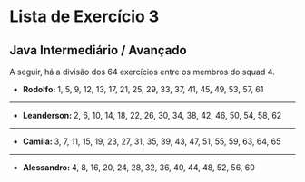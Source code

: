 # Lista de Exercício 3

## Java Intermediário / Avançado

<p align="justify">A seguir, há a divisão dos 64 exercícios entre os membros do squad 4.</p>

- <b>Rodolfo: </b>1, 5, 9, 12, 13, 17, 21, 25, 29, 33, 37, 41, 45, 49, 53, 57, 61 

<hr>

- <b>Leanderson: </b>2, 6, 10, 14, 18, 22, 26, 30, 34, 38, 42, 46, 50, 54, 58, 62

<hr>

- <b>Camila: </b>3, 7, 11, 15, 19, 23, 27, 31, 35, 39, 43, 47, 51, 55, 59, 63, 64, 65

<hr>


- <b>Alessandro: </b>4, 8, 16, 20, 24, 28, 32, 36, 40, 44, 48, 52, 56, 60